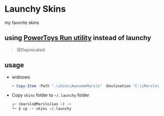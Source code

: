 Launchy Skins
=============
my favorite skins

## using [PowerToys Run utility](https://learn.microsoft.com/en-us/windows/powertoys/run) instead of launchy

> @Deprecated

## usage
- widnows
  ```powershell
  > Copy-Item -Path ".\skins\AwesomeMarslo" -Destination "C:\iMarslo\myprograms\Launchy\skins\" -Recurse
  ```

- Copy `skins` folder to `~/.launchy` folder
  ```bash
  ┌─ (marslo@MarsloJiao ~) ->
  └─ $ cp -r skins ~/.launchy
  ```
